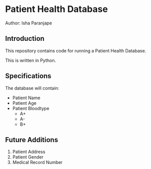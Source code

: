 # Patient Health Database

Author: Isha Paranjape

## Introduction
This repository contains code for running a Patient Health Database. 

This is written in Python.

## Specifications
The database will contain:
* Patient Name
* Patient Age
* Patient Bloodtype
	- A+
	- A-
	- B+

## Future Additions
1. Patient Address
1. Patient Gender
1. Medical Record Number